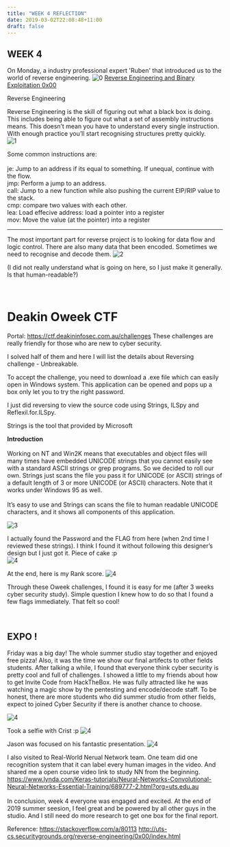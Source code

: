```yaml
---
title: "WEEK 4 REFLECTION"
date: 2019-03-02T22:08:48+11:00
draft: false
---
```


## WEEK 4
On Monday, a industry professional expert 'Ruben' that introduced us to the world of reverse engineering.
![0](WK4-RUBUN.PNG)
[Reverse Engineering and Binary Exploitation 0x00]()


Reverse Engineering

Reverse Engineering is the skill of figuring out what a black box is doing. This includes being able to figure out what a set of assembly instructions means. This doesn’t mean you have to understand every single instruction. With enough practice you’ll start recognising structures pretty quickly.<br>
![1](WK4-stack-heap.png)<br>

Some common instructions are:<br>
<br>
je: Jump to an address if its equal to something. If unequal, continue with the flow.<br>
jmp: Perform a jump to an address.<br>
call: Jump to a new function while also pushing the current EIP/RIP value to the stack.<br>
cmp: compare two values with each other.<br>
lea: Load effecive address: load a pointer into a register<br>
mov: Move the value (at the pointer) into a register<br>

---
The most important part for reverse project is to looking for data flow and logic control. There are also many data that been encoded. Sometimes we need to recognise and decode them. 
![2](WK4-RE.PNG)

(I did not really understand what is going on here, so I just make it generally. Is that human-readable?)
<br>
<br>
<br>
# Deakin Oweek CTF
Portal: https://ctf.deakininfosec.com.au/challenges
These challenges are really friendly for those who are new to cyber security.<br>

I solved half of them and here I will list the details about Reversing challenge - Unbreakable.<br>

To accept the challenge, you need to download a .exe file which can easily open in Windows system. This application can be opened and pops up a box only let you to try the right password. <br>

I just did reversing to view the source code using Strings, ILSpy and Reflexil.for.ILSpy. <br>

Strings is the tool that provided by Microsoft <br>

**Introduction**<br><br>
Working on NT and Win2K means that executables and object files will many times have embedded UNICODE strings that you cannot easily see with a standard ASCII strings or grep programs. So we decided to roll our own. Strings just scans the file you pass it for UNICODE (or ASCII) strings of a default length of 3 or more UNICODE (or ASCII) characters. Note that it works under Windows 95 as well.<br>
<br>
It’s easy to use and Strings can scans the file to human readable UNICODE characters, and it shows all components of this application. 


![3](WK4-01.PNG)

I actually found the Password and the FLAG from here (when 2nd time I reviewed these strings). I think I found it without following this designer’s design but I just got it. Piece of cake :p<br>
![4](WK4-02.PNG)

At the end, here is my Rank score.
![4](WK4-DK-RANK.PNG)

Through these Oweek challenges, I found it is easy for me (after 3 weeks cyber security study). Simple question I knew how to do so that I found a few flags immediately. That felt so cool!<br>


<br>

## EXPO !

Friday was a big day! The whole summer studio stay together and enjoyed free pizza! Also, it was the time we show our final artifects to other fields students. After talking a while, I found that everyone think cyber security is pretty cool and full of challenges. I showed a little to my friends about how to get Invite Code from HackTheBox. He was fully attracted like he was watching a magic show by the pentesting and encode/decode staff.
To be honest, there are more students who did summer studio from other fields, expect to joined Cyber Security if there is another chance to choose.


![4](WK4-EXP-WARP.png)

Took a selfie with Crist :p
![4](WK4-EXP-CRIS.png)

Jason was focused on his fantastic presentation.
![4](WK4-JASON.png)

I also visited to Real-World Nerual Network team. One team did one recognition system that it can label every human images in the video. And shared me a open course video link to study NN from the beginning.<br>
https://www.lynda.com/Keras-tutorials/Neural-Networks-Convolutional-Neural-Networks-Essential-Training/689777-2.html?org=uts.edu.au
<br>
<br>
In conclusion, week 4 everyone was engaged and excited. At the end of 2019 summer seesion, I feel great and be powered by all other guys in the studio. And I still need do more research to get one box for the final report. 

Reference: 
<https://stackoverflow.com/a/80113>
<http://uts-cs.securitygrounds.org/reverse-engineering/0x00/index.html>

